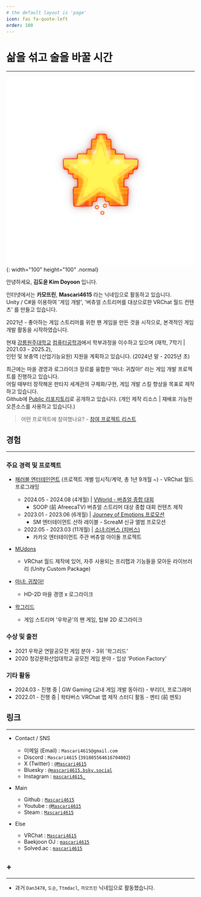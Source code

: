 ```yaml
---
# the default layout is 'page'
icon: fas fa-quote-left
order: 100
---
```


# 삶을 섞고 술을 바꿀 시간

---

![Logo](/assets/img/profile/Star_Transparent.png){: width="100" height="100" .normal}

안녕하세요, **김도윤 Kim Doyoon** 입니다.  

인터넷에서는 **카모뜨린**, **Mascari4615** 라는 닉네임으로 활동하고 있습니다.  
Unity / C#을 이용하여 '게임 개발', '버츄얼 스트리머를 대상으로한 VRChat 월드 컨텐츠' 를 만들고 있습니다.  

2021년 - 좋아하는 게임 스트리머를 위한 팬 게임을 만든 것을 시작으로, 본격적인 게임 개발 활동을 시작하였습니다.  

현재 [강릉원주대학교](https://www.gwnu.ac.kr/sites/kr/index.do) [컴퓨터공학과](https://gwnucs.gwnu.ac.kr/sites/gwnucs/index.do)에서 학부과정을 이수하고 있으며 (재학, 7학기 \| 2021.03 - 2025.2),  
인턴 및 보충역 (산업기능요원) 지원을 계획하고 있습니다. (2024년 말 - 2025년 초)  

최근에는 마을 경영과 로그라이크 장르를 융합한 '마녀: 귀찮아!' 라는 게임 개발 프로젝트를 진행하고 있습니다.  
어릴 때부터 창작해온 판타지 세계관의 구체화/구현, 게임 개발 스킬 향상을 목표로 제작하고 있습니다.  
Github에 [Public 리포지토리](https://github.com/Mascari4615/Witch-Mendokusai)로 공개하고 있습니다. (개인 제작 리소스 \| 재배포 가능한 오픈소스를 사용하고 있습니다.)  

> 어떤 프로젝트에 참여했나요? - [참여 프로젝트 리스트](/projects)

## 경험

---

### 주요 경력 및 프로젝트

- [패러블 엔터테인먼트](https://parable-asia.com/) (프로젝트 개별 임시직/계약, 총 1년 9개월 ~) - VRChat 월드 프로그래밍
  - 2024.05 - 2024.08 (4개월) \| [VWorld - 버츄얼 종합 대회](https://bj.afreecatv.com/vworld)
    - SOOP (前 AfreecaTV) 버츄얼 스트리머 대상 종합 대회 컨텐츠 제작
  - 2023.01 - 2023.06 (6개월) \| [Journey of Emotions 프로모션](https://youtu.be/VQxPKTFb0es)
    - SM 엔터테이먼트 산하 레이블 - ScreaM 신규 앨범 프로모션
  - 2022.05 - 2023.03 (11개월) \| [소녀:리버스 (피버스)](https://www.youtube.com/@girlsreverse)
    - 카카오 엔터테이먼트 주관 버츄얼 아이돌 프로젝트

- [MUdons](https://github.com/Mascari4615/MUdons)
  - VRChat 월드 제작에 있어, 자주 사용되는 프리팹과 기능들을 모아둔 라이브러리 (Unity Custom Package)

- [마녀: 귀찮아!](https://github.com/Mascari4615/Witch-Mendokusai)
  - HD-2D 마을 경영 x 로그라이크

- [왁그리드](https://github.com/Mascari4615/Wakgreed)
  - 게임 스트리머 '우왁굳'의 팬 게임, 탑뷰 2D 로그라이크

### 수상 및 출전

- 2021 우왁굳 연말공모전 게임 분야 - 3위 '왁그리드'
- 2020 청강문화산업대학교 공모전 게임 분야 - 입상 'Potion Factory'

### 기타 활동

- 2024.03 - 진행 중 \| GW Gaming (교내 게임 개발 동아리) - 부리더, 프로그래머
- 2022.01 - 진행 중 \| 왁타버스 VRChat 맵 제작 스터디 활동 - 멘티 (前 멘토)

## 링크

---

- Contact / SNS
  - 이메일 (Email) : `Mascari4615@gmail.com`
  - Discord : `Mascari4615` (`391805564616704002`)
  - X (Twitter) : [`@Mascari4615`](https://x.com/Mascari4615)
  - Bluesky : [`@mascari4615.bsky.social`](https://bsky.app/profile/mascari4615.bsky.social)
  - Instagram : [`mascari4615_`](https://www.instagram.com/mascari4615_/)

- Main
  - Github : [`Mascari4615`](https://github.com/Mascari4615)
  - Youtube : [`@Mascari4615`](https://www.youtube.com/@Mascari4615)
  - Steam : [`Mascari4615`](https://steamcommunity.com/id/Mascari4615)

- Else
  - VRChat : [`Mascari4615`](https://vrchat.com/home/user/usr_22099a07-e926-4751-85be-e5c9d528b28a)
  - Baekjoon OJ : [`mascari4615`](https://www.acmicpc.net/user/mascari4615)
  - Solved.ac : [`mascari4615`](https://solved.ac/profile/mascari4615)

## \+

---

- 과거 `Dan3478`, `도순`, `Ttmdacl`, `까모뜨린` 닉네임으로 활동했습니다.
